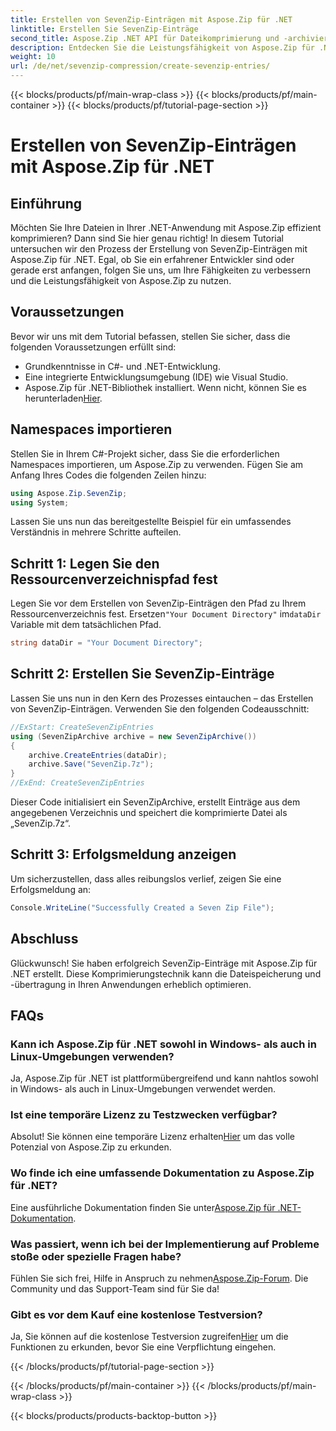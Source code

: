 ```yaml
---
title: Erstellen von SevenZip-Einträgen mit Aspose.Zip für .NET
linktitle: Erstellen Sie SevenZip-Einträge
second_title: Aspose.Zip .NET API für Dateikomprimierung und -archivierung
description: Entdecken Sie die Leistungsfähigkeit von Aspose.Zip für .NET! Erfahren Sie Schritt für Schritt, wie Sie SevenZip-Einträge erstellen. Komprimieren Sie Dateien mühelos. Laden Sie es jetzt herunter, um ein nahtloses Entwicklungserlebnis zu genießen.
weight: 10
url: /de/net/sevenzip-compression/create-sevenzip-entries/
---
```


{{< blocks/products/pf/main-wrap-class >}}
{{< blocks/products/pf/main-container >}}
{{< blocks/products/pf/tutorial-page-section >}}

# Erstellen von SevenZip-Einträgen mit Aspose.Zip für .NET


## Einführung

Möchten Sie Ihre Dateien in Ihrer .NET-Anwendung mit Aspose.Zip effizient komprimieren? Dann sind Sie hier genau richtig! In diesem Tutorial untersuchen wir den Prozess der Erstellung von SevenZip-Einträgen mit Aspose.Zip für .NET. Egal, ob Sie ein erfahrener Entwickler sind oder gerade erst anfangen, folgen Sie uns, um Ihre Fähigkeiten zu verbessern und die Leistungsfähigkeit von Aspose.Zip zu nutzen.

## Voraussetzungen

Bevor wir uns mit dem Tutorial befassen, stellen Sie sicher, dass die folgenden Voraussetzungen erfüllt sind:

- Grundkenntnisse in C#- und .NET-Entwicklung.
- Eine integrierte Entwicklungsumgebung (IDE) wie Visual Studio.
-  Aspose.Zip für .NET-Bibliothek installiert. Wenn nicht, können Sie es herunterladen[Hier](https://releases.aspose.com/zip/net/).

## Namespaces importieren

Stellen Sie in Ihrem C#-Projekt sicher, dass Sie die erforderlichen Namespaces importieren, um Aspose.Zip zu verwenden. Fügen Sie am Anfang Ihres Codes die folgenden Zeilen hinzu:

```csharp
using Aspose.Zip.SevenZip;
using System;
```

Lassen Sie uns nun das bereitgestellte Beispiel für ein umfassendes Verständnis in mehrere Schritte aufteilen.

## Schritt 1: Legen Sie den Ressourcenverzeichnispfad fest

 Legen Sie vor dem Erstellen von SevenZip-Einträgen den Pfad zu Ihrem Ressourcenverzeichnis fest. Ersetzen`"Your Document Directory"` im`dataDir` Variable mit dem tatsächlichen Pfad.

```csharp
string dataDir = "Your Document Directory";
```

## Schritt 2: Erstellen Sie SevenZip-Einträge

Lassen Sie uns nun in den Kern des Prozesses eintauchen – das Erstellen von SevenZip-Einträgen. Verwenden Sie den folgenden Codeausschnitt:

```csharp
//ExStart: CreateSevenZipEntries
using (SevenZipArchive archive = new SevenZipArchive())
{
    archive.CreateEntries(dataDir);
    archive.Save("SevenZip.7z");
}
//ExEnd: CreateSevenZipEntries
```

Dieser Code initialisiert ein SevenZipArchive, erstellt Einträge aus dem angegebenen Verzeichnis und speichert die komprimierte Datei als „SevenZip.7z“.

## Schritt 3: Erfolgsmeldung anzeigen

Um sicherzustellen, dass alles reibungslos verlief, zeigen Sie eine Erfolgsmeldung an:

```csharp
Console.WriteLine("Successfully Created a Seven Zip File");
```

## Abschluss

Glückwunsch! Sie haben erfolgreich SevenZip-Einträge mit Aspose.Zip für .NET erstellt. Diese Komprimierungstechnik kann die Dateispeicherung und -übertragung in Ihren Anwendungen erheblich optimieren.

## FAQs

### Kann ich Aspose.Zip für .NET sowohl in Windows- als auch in Linux-Umgebungen verwenden?
Ja, Aspose.Zip für .NET ist plattformübergreifend und kann nahtlos sowohl in Windows- als auch in Linux-Umgebungen verwendet werden.

### Ist eine temporäre Lizenz zu Testzwecken verfügbar?
 Absolut! Sie können eine temporäre Lizenz erhalten[Hier](https://purchase.aspose.com/temporary-license/) um das volle Potenzial von Aspose.Zip zu erkunden.

### Wo finde ich eine umfassende Dokumentation zu Aspose.Zip für .NET?
 Eine ausführliche Dokumentation finden Sie unter[Aspose.Zip für .NET-Dokumentation](https://reference.aspose.com/zip/net/).

### Was passiert, wenn ich bei der Implementierung auf Probleme stoße oder spezielle Fragen habe?
 Fühlen Sie sich frei, Hilfe in Anspruch zu nehmen[Aspose.Zip-Forum](https://forum.aspose.com/c/zip/37). Die Community und das Support-Team sind für Sie da!

### Gibt es vor dem Kauf eine kostenlose Testversion?
 Ja, Sie können auf die kostenlose Testversion zugreifen[Hier](https://releases.aspose.com/) um die Funktionen zu erkunden, bevor Sie eine Verpflichtung eingehen.

{{< /blocks/products/pf/tutorial-page-section >}}

{{< /blocks/products/pf/main-container >}}
{{< /blocks/products/pf/main-wrap-class >}}

{{< blocks/products/products-backtop-button >}}

